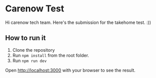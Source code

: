 # Carenow Test

Hi carenow tech team. Here's the submission for the takehome test. :))

## How to run it
1. Clone the repository
2. Run `npm install` from the root folder.
3. Run `npm run dev`

Open [http://localhost:3000](http://localhost:3000) with your browser to see the result.
